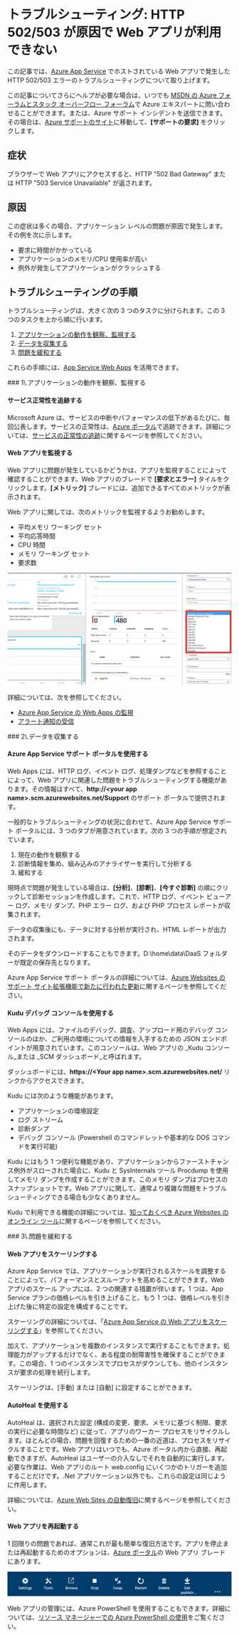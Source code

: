 <properties
	pageTitle="トラブルシューティング: HTTP 502/503 が原因で Web アプリが利用できない"
	description="この記事では、Azure App Service でホストされている Web アプリで発生した HTTP 502/503 エラーのトラブルシューティングについて取り上げます。"
	services="app-service\web"
	documentationCenter=""
	authors="cephalin"
	manager="wpickett"
	editor=""
	tags="top-support-issue"/>

<tags
	ms.service="app-service-web"
	ms.workload="web"
	ms.tgt_pltfrm="na"
	ms.devlang="na"
	ms.topic="article"
	ms.date="01/13/2016"
	ms.author="cephalin"/>

# トラブルシューティング: HTTP 502/503 が原因で Web アプリが利用できない

この記事では、[Azure App Service](http://go.microsoft.com/fwlink/?LinkId=529714) でホストされている Web アプリで発生した HTTP 502/503 エラーのトラブルシューティングについて取り上げます。

この記事についてさらにヘルプが必要な場合は、いつでも [MSDN の Azure フォーラムとスタック オーバーフロー フォーラム](https://azure.microsoft.com/support/forums/)で Azure エキスパートに問い合わせることができます。または、Azure サポート インシデントを送信できます。その場合は、[Azure サポートのサイト](https://azure.microsoft.com/support/options/)に移動して、**[サポートの要求]** をクリックします。

## 症状

ブラウザーで Web アプリにアクセスすると、HTTP "502 Bad Gateway" または HTTP "503 Service Unavailable" が返されます。

## 原因

この症状は多くの場合、アプリケーション レベルの問題が原因で発生します。その例を次に示します。

-	要求に時間がかかっている
-	アプリケーションのメモリ/CPU 使用率が高い
-	例外が発生してアプリケーションがクラッシュする

## トラブルシューティングの手順

トラブルシューティングは、大きく次の 3 つのタスクに分けられます。この 3 つのタスクを上から順に行います。

1.	[アプリケーションの動作を観察、監視する](#observe)
2.	[データを収集する](#collect)
3.	[問題を緩和する](#mitigate)

これらの手順には、[App Service Web Apps](/services/app-service/web/) を活用できます。

<a name="observe" />
### 1\.アプリケーションの動作を観察、監視する

####	サービス正常性を追跡する

Microsoft Azure は、サービスの中断やパフォーマンスの低下があるたびに、毎回公表します。サービスの正常性は、[Azure ポータル](https://portal.azure.com/)で追跡できます。詳細については、[サービスの正常性の追跡](../azure-portal/insights-service-health.md)に関するページを参照してください。

####	Web アプリを監視する

Web アプリに問題が発生しているかどうかは、アプリを監視することによって確認することができます。Web アプリのブレードで **[要求とエラー]** タイルをクリックします。**[メトリック]** ブレードには、追加できるすべてのメトリックが表示されます。

Web アプリに関しては、次のメトリックを監視するようお勧めします。

-	平均メモリ ワーキング セット
-	平均応答時間
-	CPU 時間
-	メモリ ワーキング セット
-	要求数

![](./media/app-service-web-troubleshoot-HTTP-502-503/1-monitor-metrics.png)

詳細については、次を参照してください。

-	[Azure App Service の Web Apps の監視](web-sites-monitor.md)
-	[アラート通知の受信](../azure-portal/insights-receive-alert-notifications.md)

<a name="collect" />
### 2\.データを収集する

####	Azure App Service サポート ポータルを使用する

Web Apps には、HTTP ログ、イベント ログ、処理ダンプなどを参照することによって、Web アプリに関連した問題をトラブルシューティングする機能があります。その情報はすべて、**http://&lt;your app name>.scm.azurewebsites.net/Support** のサポート ポータルで提供されます。

一般的なトラブルシューティングの状況に合わせて、Azure App Service サポート ポータルには、3 つのタブが用意されています。次の 3 つの手順が想定されています。

1.	現在の動作を観察する
2.	診断情報を集め、組み込みのアナライザーを実行して分析する
3.	緩和する

現時点で問題が発生している場合は、**[分析]**、**[診断]**、**[今すぐ診断]** の順にクリックして診断セッションを作成します。これで、HTTP ログ、イベント ビューアー ログ、メモリ ダンプ、PHP エラー ログ、および PHP プロセス レポートが収集されます。

データの収集後にも、データに対する分析が実行され、HTML レポートが出力されます。

そのデータをダウンロードすることもできます。D:\\home\\data\\DaaS フォルダーが既定の保存先となります。

Azure App Service サポート ポータルの詳細については、[Azure Websites のサポート サイト拡張機能で新たに行われた更新](/blog/new-updates-to-support-site-extension-for-azure-websites)に関するページを参照してください。

####	Kudu デバッグ コンソールを使用する

Web Apps には、ファイルのデバッグ、調査、アップロード用のデバッグ コンソールのほか、ご利用の環境についての情報を入手するための JSON エンドポイントが用意されています。このコンソールは、Web アプリの _Kudu コンソール_または _SCM ダッシュボード_と呼ばれます。

ダッシュボードには、**https://&lt;Your app name>.scm.azurewebsites.net/** リンクからアクセスできます。

Kudu には次のような機能があります。

-	アプリケーションの環境設定
-	ログ ストリーム
-	診断ダンプ
-	デバッグ コンソール (Powershell のコマンドレットや基本的な DOS コマンドを実行可能)


Kudu にはもう 1 つ便利な機能があり、アプリケーションからファーストチャンス例外がスローされた場合に、Kudu と SysInternals ツール Procdump を使用してメモリ ダンプを作成することができます。このメモリ ダンプはプロセスのスナップショットです。Web アプリに関して、通常より複雑な問題をトラブルシューティングできる場合も少なくありません。

Kudu で利用できる機能の詳細については、[知っておくべき Azure Websites のオンライン ツール](/blog/windows-azure-websites-online-tools-you-should-know-about/)に関するページを参照してください。

<a name="mitigate" />
### 3\.問題を緩和する

####	Web アプリをスケーリングする

Azure App Service では、アプリケーションが実行されるスケールを調整することによって、パフォーマンスとスループットを高めることができます。Web アプリのスケール アップには、2 つの関連する措置が伴います。1 つは、App Service プランの価格レベルを引き上げること、もう 1 つは、価格レベルを引き上げた後に特定の設定を構成することです。

スケーリングの詳細については、「[Azure App Service の Web アプリをスケーリングする](web-sites-scale.md)」を参照してください。

加えて、アプリケーションを複数のインスタンスで実行することもできます。処理能力がアップするだけでなく、ある程度の耐障害性を確保することができます。この場合、1 つのインスタンスでプロセスがダウンしても、他のインスタンスが要求の処理を続行します。

スケーリングは、[手動] または [自動] に設定することができます。

####	AutoHeal を使用する

AutoHeal は、選択された設定 (構成の変更、要求、メモリに基づく制限、要求の実行に必要な時間など) に従って、アプリのワーカー プロセスをリサイクルします。ほとんどの場合、問題を回復するための一番の近道は、プロセスをリサイクルすることです。Web アプリはいつでも、Azure ポータル内から直接、再起動できますが、AutoHeal はユーザーの介入なしでそれを自動的に実行します。必要な作業は、Web アプリのルート web.config にいくつかのトリガーを追加することだけです。.Net アプリケーション以外でも、これらの設定は同じように作用します。

詳細については、[Azure Web Sites の自動復旧](/blog/auto-healing-windows-azure-web-sites/)に関するページを参照してください。


####	Web アプリを再起動する

1 回限りの問題であれば、通常これが最も簡単な復旧方法です。アプリを停止または再起動するためのオプションは、[Azure ポータル](https://portal.azure.com/)の Web アプリ ブレードにあります。

 ![](./media/app-service-web-troubleshoot-HTTP-502-503/2-restart.png)

Web アプリの管理には、Azure PowerShell を使用することもできます。詳細については、[リソース マネージャーでの Azure PowerShell の使用](../powershell-azure-resource-manager.md)をご覧ください。

<!---HONumber=AcomDC_0413_2016-->